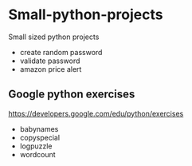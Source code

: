 # Small-python-projects
Small sized python projects

* create random password
* validate password
* amazon price alert

## Google python exercises
https://developers.google.com/edu/python/exercises
* babynames
* copyspecial
* logpuzzle
* wordcount